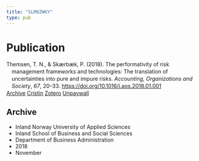 ```yaml
---
title: "SLM8ZWKY"
type: pub
---
```

<h1>Publication</h1>
<article id="csl-bib-container-SLM8ZWKY" class="csl-bib-container">
  <div class="csl-bib-body" style="line-height: 1.35; padding-left: 1em; text-indent:-1em;">
  <div class="csl-entry">Themsen, T. N., &amp; Sk&#xE6;rb&#xE6;k, P. (2018). The performativity of risk management frameworks and technologies: The translation of uncertainties into pure and impure risks. <i>Accounting, Organizations and Society</i>, <i>67</i>, 20&#x2013;33. <a href="https://doi.org/10.1016/j.aos.2018.01.001">https://doi.org/10.1016/j.aos.2018.01.001</a></div>
</div>
  <div class="csl-bib-buttons">
    <a href="#taxonomy-article-SLM8ZWKY" class="csl-bib-button">Archive</a>
    <a href="https://app.cristin.no/results/show.jsf?id=1627447" alt="Cristin URL" class="csl-bib-button">Cristin</a>
    <a href="http://zotero.org/groups/5402882/items/SLM8ZWKY" alt="Zotero URL" class="csl-bib-button">Zotero</a>
    <a href="https://doi.org/10.1016/j.aos.2018.01.001" class="csl-bib-button">Unpaywall</a>
  </div>
  <div id="csl-bib-meta-container-SLM8ZWKY"></div>
</article>
<div id="csl-bib-meta-SLM8ZWKY" class="csl-bib-meta">
  <article id="taxonomy-article-SLM8ZWKY" class="taxonomy-article">
    <h1>Archive</h1>
    <ul>
      <li>Inland Norway University of Applied Sciences</li>
      <li>Inland School of Business and Social Sciences</li>
      <li>Department of Business Administration</li>
      <li>2018</li>
      <li>November</li>
    </ul>
  </article>
</div>
